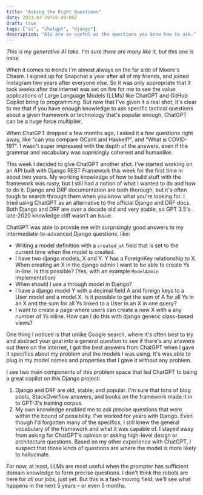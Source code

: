 ```yaml
---
title: "Asking the Right Questions"
date: 2023-03-29T16:49:08Z
draft: true
tags: ["ai", "chatgpt", "django"]
description: "AIs are as useful as the questions you know how to ask."
---
```


*This is my generative AI take. I'm sure there are many like it, but this one is mine.*

When it comes to trends I'm almost always on the far side of Moore's Chasm. I signed up for Snapchat a year after all of my friends, and joined Instagram two years after everyone else. So it was only appropriate that it took weeks after the internet was set on fire for me to see the value applications of Large Language Models (LLMs) like ChatGPT and GitHub Copilot bring to programming. But now that I've given it a real shot, it's clear to me that if you have enough knowledge to ask specific tactical questions about a given framework or technology that's popular enough, ChatGPT can be a huge force multiplier.

When ChatGPT dropped a few months ago, I asked it a few questions right away, like "can you compare OCaml and Haskell?", and "What is COVID-19?".  I wasn't super impressed with the depth of the answers, even if the grammar and vocabulary was suprisingly coherent and humanlike.

This week I decided to give ChatGPT another shot. I've started working on an API built with Django REST Framework this week for the first time in about two years. My working knowledge of how to build stuff with the framework was rusty, but I still had a notion of what I wanted to do and how to do it. Django and DRF documentation are both thorough, but it's often tough to search through them when you know what you're looking for. I tried using ChatGPT as an alternative to the official Django and DRF docs. Both Django and DRF are over a decade old and very stable, so GPT 3.5's late-2020 knowledge cliff wasn't an issue.

ChatGPT was able to provide me with surprisingly good answers to my intermediate-to-advanced Django questions, like:
- Writing a model definition with a `created_at` field that is set to the current time when the model is created.
- I have two django models, X and Y. Y has a ForeignKey relationship to X. When creating an X in the django admin I want to be able to create Ys in-line. Is this possible? (Yes, with an example `ModelAdmin` implementation)
- When should I use a through model in Django?
- I have a django model Y with a decimal field A and foreign keys to a User model and a model X. Is it possible to get the sum of A for all Ys in an X and the sum for all Ys linked to a User in an X in one query?
- I want to create a page where users can create a new X with a any number of Ys inline. How can I do this with django generic class-based views?

One thing I noticed is that unlike Google search, where it's often best to try and abstract your goal into a general question to see if there's any answers out there on the internet, I got the best answers from ChatGPT when I gave it specifics about my problem and the models I was using. It's was able to plug in my model names and properties that I gave it without any problem.

I see two main components of this problem space that led ChatGPT to being a great copilot on this Django project:
1. Django and DRF are old, stable, and popular. I'm sure that tons of blog posts, StackOverflow answers, and books on the framework made it in to GPT-3's training corpus.
2. My own knowledge enabled me to ask precise questions that were within the bound of possibility. I've worked for years with Django. Even though I'd forgotten many of the specifics, I still knew the general vocabulary of the framework and what it was capable of. I stayed away from asking for ChatGPT's opinion or asking high-level design or architecture questions. Based on my other experience with ChatGPT, I suspect that those kinds of questions are where the model is more likely to hallucinate.

For now, at least, LLMs are most useful when the prompter has sufficient domain knowledge to form precise questions. I don't think the robots are here for *all* our jobs, just yet. But this is a fast-moving field: we'll see what happens in the next 5 years – or even 5 months.
